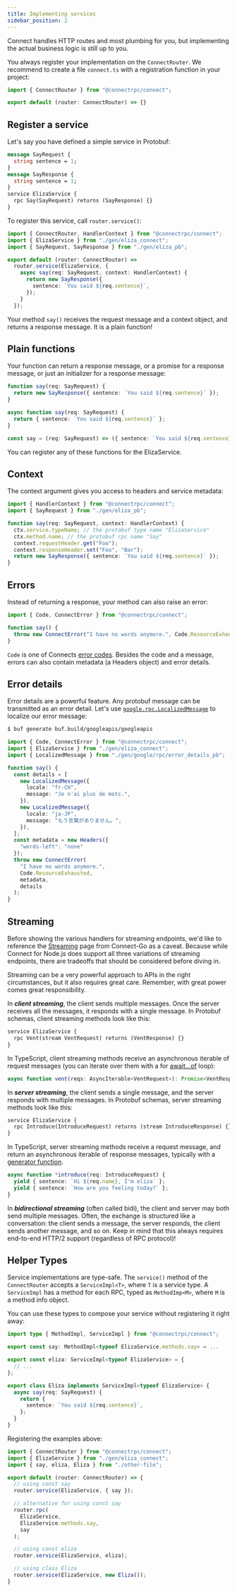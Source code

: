 ```yaml
---
title: Implementing services
sidebar_position: 2
---
```


Connect handles HTTP routes and most plumbing for you, but implementing the
actual business logic is still up to you.

You always register your implementation on the `ConnectRouter`. We recommend to
create a file `connect.ts` with a registration function in your project:

```ts
import { ConnectRouter } from "@connectrpc/connect";

export default (router: ConnectRouter) => {}
```

## Register a service


Let's say you have defined a simple service in Protobuf:
```protobuf
message SayRequest {
  string sentence = 1;
}
message SayResponse {
  string sentence = 1;
}
service ElizaService {
  rpc Say(SayRequest) returns (SayResponse) {}
}
```

To register this service, call `router.service()`:

```ts
import { ConnectRouter, HandlerContext } from "@connectrpc/connect";
import { ElizaService } from "./gen/eliza_connect";
import { SayRequest, SayResponse } from "./gen/eliza_pb";

export default (router: ConnectRouter) =>
  router.service(ElizaService, {
    async say(req: SayRequest, context: HandlerContext) {
      return new SayResponse({
        sentence: `You said ${req.sentence}`,
      });
    }
  });
```

Your method `say()` receives the request message and a context object, and
returns a response message. It is a plain function!


## Plain functions

Your function can return a response message, or a promise for a response
message, or just an initializer for a response message:

```ts
function say(req: SayRequest) {
  return new SayResponse({ sentence: `You said ${req.sentence}` });
}
```

```ts
async function say(req: SayRequest) {
  return { sentence: `You said ${req.sentence}` };
}
```

```ts
const say = (req: SayRequest) => ({ sentence: `You said ${req.sentence}` });
```

You can register any of these functions for the ElizaService.


## Context

The context argument gives you access to headers and service metadata:

```ts
import { HandlerContext } from "@connectrpc/connect";
import { SayRequest } from "./gen/eliza_pb";

function say(req: SayRequest, context: HandlerContext) {
  ctx.service.typeName; // the protobuf type name "ElizaService"
  ctx.method.name; // the protobuf rpc name "Say"
  context.requestHeader.get("Foo");
  context.responseHeader.set("Foo", "Bar");
  return new SayResponse({ sentence: `You said ${req.sentence}` });
}
```

## Errors

Instead of returning a response, your method can also raise an error:

```ts
import { Code, ConnectError } from "@connectrpc/connect";

function say() {
  throw new ConnectError("I have no words anymore.", Code.ResourceExhausted);
}
```

`Code` is one of Connects [error codes](/docs/protocol#error-codes). Besides
the code and a message, errors can also contain metadata (a Headers object)
and error details.


## Error details

Error details are a powerful feature. Any protobuf message can be transmitted as
an error detail. Let's use [`google.rpc.LocalizedMessage`](https://buf.build/googleapis/googleapis/file/main:google/rpc/error_details.proto#L241)
to localize our error message:

```bash
$ buf generate buf.build/googleapis/googleapis
```

```ts
import { Code, ConnectError } from "@connectrpc/connect";
import { ElizaService } from "./gen/eliza_connect";
import { LocalizedMessage } from "./gen/google/rpc/error_details_pb";

function say() {
  const details = [
    new LocalizedMessage({
      locale: "fr-CH",
      message: "Je n'ai plus de mots.",
    }),
    new LocalizedMessage({
      locale: "ja-JP",
      message: "もう言葉がありません。",
    }),
  ];
  const metadata = new Headers({
    "words-left": "none"
  });
  throw new ConnectError(
    "I have no words anymore.",
    Code.ResourceExhausted,
    metadata,
    details
  );
}
```


## Streaming

Before showing the various handlers for streaming endpoints, we'd like to
reference the [Streaming](../go/streaming.md) page from Connect-Go as a caveat.
Because while Connect for Node.js does support all three variations of
streaming endpoints, there are tradeoffs that should be considered before
diving in.

Streaming can be a very powerful approach to APIs in the right circumstances,
but it also requires great care. Remember, with great power comes great
responsibility.

In **_client streaming_**, the client sends multiple messages. Once the server
receives all the messages, it responds with a single message. In Protobuf
schemas, client streaming methods look like this:

```protobuf
service ElizaService {
  rpc Vent(stream VentRequest) returns (VentResponse) {}
}
```

In TypeScript, client streaming methods receive an asynchronous iterable of
request messages (you can iterate over them with a for [await...of](https://developer.mozilla.org/en-US/docs/Web/JavaScript/Reference/Statements/for-await...of) loop):

```typescript
async function vent(reqs: AsyncIterable<VentRequest>): Promise<VentResponse> {}
```

In **_server streaming_**, the client sends a single message, and the server responds
with multiple messages. In Protobuf schemas, server streaming methods look like
this:

```protobuf
service ElizaService {
  rpc Introduce(IntroduceRequest) returns (stream IntroduceResponse) {}
}
```

In TypeScript, server streaming methods receive a request message, and return an
asynchronous iterable of response messages, typically with a
[generator function](https://developer.mozilla.org/en-US/docs/Web/JavaScript/Reference/Statements/function*).

```ts
async function *introduce(req: IntroduceRequest) {
  yield { sentence: `Hi ${req.name}, I'm eliza` };
  yield { sentence: `How are you feeling today?` };
}
```

In **_bidirectional streaming_** (often called bidi), the client and server may both
send multiple messages. Often, the exchange is structured like a conversation:
the client sends a message, the server responds, the client sends another
message, and so on. Keep in mind that this always requires end-to-end HTTP/2
support (regardless of RPC protocol)!


## Helper Types

Service implementations are type-safe. The `service()` method of the
`ConnectRouter` accepts a `ServiceImpl<T>`, where `T` is a service type.
A `ServiceImpl` has a method for each RPC, typed as `MethodImp<M>`, where `M` is
a method info object.

You can use these types to compose your service without registering it right
away:

```typescript
import type { MethodImpl, ServiceImpl } from "@connectrpc/connect";

export const say: MethodImpl<typeof ElizaService.methods.say> = ...

export const eliza: ServiceImpl<typeof ElizaService> = {
  // ...
};

export class Eliza implements ServiceImpl<typeof ElizaService> {
  async say(req: SayRequest) {
    return {
      sentence: `You said ${req.sentence}`,
    };
  }
}
```

Registering the examples above:

```typescript
import { ConnectRouter } from "@connectrpc/connect";
import { ElizaService } from "./gen/eliza_connect";
import { say, eliza, Eliza } from "./other-file";

export default (router: ConnectRouter) => {
  // using const say
  router.service(ElizaService, { say });

  // alternative for using const say
  router.rpc(
    ElizaService,
    ElizaService.methods.say,
    say
  );

  // using const eliza
  router.service(ElizaService, eliza);

  // using class Eliza
  router.service(ElizaService, new Eliza());
}
```

